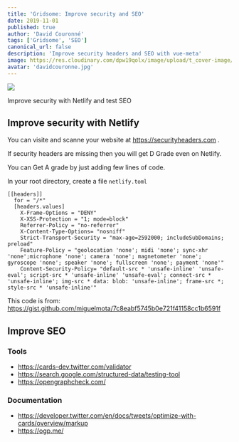 ```yaml
---
title: 'Gridsome: Improve security and SEO'
date: 2019-11-01
published: true
author: 'David Couronné'
tags: ['Gridsome', 'SEO']
canonical_url: false
description: 'Improve security headers and SEO with vue-meta'
image: https://res.cloudinary.com/dpw19qolx/image/upload/t_cover-image/v1572590743/bernard-hermant-IhcSHrZXFs4-unsplash.jpg
avatar: 'davidcouronne.jpg'
---
```


![](https://res.cloudinary.com/dpw19qolx/image/upload/t_cover-image/v1572590743/bernard-hermant-IhcSHrZXFs4-unsplash.jpg)

Improve security with Netlify and test SEO

<!--truncate-->

## Improve security with Netlify

You can visite and scanne your website at https://securityheaders.com .

If security headers are missing then you will get D Grade even on Netlify.

You can Get A grade by just adding few lines of code.

In your root directory, create a file `netlify.toml`

```toml{codeTitle: "netlify.toml"}
[[headers]]
  for = "/*"
  [headers.values]
    X-Frame-Options = "DENY"
    X-XSS-Protection = "1; mode=block"
    Referrer-Policy = "no-referrer"
    X-Content-Type-Options= "nosniff"
    Strict-Transport-Security = "max-age=2592000; includeSubDomains; preload"
    Feature-Policy = "geolocation 'none'; midi 'none'; sync-xhr 'none';microphone 'none'; camera 'none'; magnetometer 'none'; gyroscope 'none'; speaker 'none'; fullscreen 'none'; payment 'none'"
    Content-Security-Policy= "default-src * 'unsafe-inline' 'unsafe-eval'; script-src * 'unsafe-inline' 'unsafe-eval'; connect-src * 'unsafe-inline'; img-src * data: blob: 'unsafe-inline'; frame-src *; style-src * 'unsafe-inline'"
```

This code is from: https://gist.github.com/miguelmota/7c8eabf5745b0e721f41158cc1b6591f

## Improve SEO

### Tools

- https://cards-dev.twitter.com/validator
- https://search.google.com/structured-data/testing-tool
- https://opengraphcheck.com/

### Documentation

- https://developer.twitter.com/en/docs/tweets/optimize-with-cards/overview/markup
- https://ogp.me/
